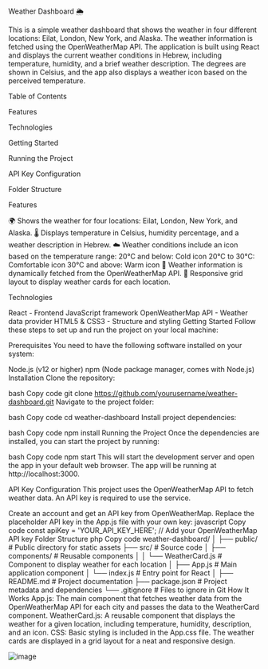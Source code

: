 Weather Dashboard 🌦️

This is a simple weather dashboard that shows the weather in four different locations: Eilat, London, New York, and Alaska. The weather information is fetched using the OpenWeatherMap API. The application is built using React and displays the current weather conditions in Hebrew, including temperature, humidity, and a brief weather description. The degrees are shown in Celsius, and the app also displays a weather icon based on the perceived temperature.

Table of Contents

Features

Technologies

Getting Started

Running the Project

API Key Configuration

Folder Structure

Features

🌍 Shows the weather for four locations: Eilat, London, New York, and Alaska.
🌡️ Displays temperature in Celsius, humidity percentage, and a weather description in Hebrew.
☁️ Weather conditions include an icon based on the temperature range:
20°C and below: Cold icon
20°C to 30°C: Comfortable icon
30°C and above: Warm icon
🔁 Weather information is dynamically fetched from the OpenWeatherMap API.
📱 Responsive grid layout to display weather cards for each location.

Technologies

React - Frontend JavaScript framework
OpenWeatherMap API - Weather data provider
HTML5 & CSS3 - Structure and styling
Getting Started
Follow these steps to set up and run the project on your local machine:

Prerequisites
You need to have the following software installed on your system:

Node.js (v12 or higher)
npm (Node package manager, comes with Node.js)
Installation
Clone the repository:

bash
Copy code
git clone https://github.com/yourusername/weather-dashboard.git
Navigate to the project folder:

bash
Copy code
cd weather-dashboard
Install project dependencies:

bash
Copy code
npm install
Running the Project
Once the dependencies are installed, you can start the project by running:

bash
Copy code
npm start
This will start the development server and open the app in your default web browser. The app will be running at http://localhost:3000.

API Key Configuration
This project uses the OpenWeatherMap API to fetch weather data. An API key is required to use the service.

Create an account and get an API key from OpenWeatherMap.
Replace the placeholder API key in the App.js file with your own key:
javascript
Copy code
const apiKey = 'YOUR_API_KEY_HERE'; // Add your OpenWeatherMap API key
Folder Structure
php
Copy code
weather-dashboard/
│
├── public/                # Public directory for static assets
├── src/                   # Source code
│   ├── components/        # Reusable components
│   │   └── WeatherCard.js # Component to display weather for each location
│   ├── App.js             # Main application component
│   └── index.js           # Entry point for React
│
├── README.md              # Project documentation
├── package.json           # Project metadata and dependencies
└── .gitignore             # Files to ignore in Git
How It Works
App.js: The main component that fetches weather data from the OpenWeatherMap API for each city and passes the data to the WeatherCard component.
WeatherCard.js: A reusable component that displays the weather for a given location, including temperature, humidity, description, and an icon.
CSS: Basic styling is included in the App.css file. The weather cards are displayed in a grid layout for a neat and responsive design.

![image](https://github.com/user-attachments/assets/875be23e-e6c9-4198-989f-589afd595eb9)
